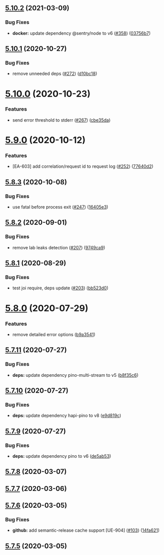 ## [5.10.2](https://github.com/pagerinc/logger/compare/v5.10.1...v5.10.2) (2021-03-09)


### Bug Fixes

* **docker:** update dependency @sentry/node to v6 ([#358](https://github.com/pagerinc/logger/issues/358)) ([03756b7](https://github.com/pagerinc/logger/commit/03756b79d0994e9aad8f771756c3769530fcad3c))

## [5.10.1](https://github.com/pagerinc/logger/compare/v5.10.0...v5.10.1) (2020-10-27)


### Bug Fixes

* remove unneeded deps ([#272](https://github.com/pagerinc/logger/issues/272)) ([d10bc18](https://github.com/pagerinc/logger/commit/d10bc187309737b3521739d153cfaccc75e445be))

# [5.10.0](https://github.com/pagerinc/logger/compare/v5.9.0...v5.10.0) (2020-10-23)


### Features

* send error threshold to stderr ([#267](https://github.com/pagerinc/logger/issues/267)) ([cbe35da](https://github.com/pagerinc/logger/commit/cbe35da28229e30e2bd531641294d64187b230dc))

# [5.9.0](https://github.com/pagerinc/logger/compare/v5.8.3...v5.9.0) (2020-10-12)


### Features

* [EA-603] add correlation/request id to request log ([#252](https://github.com/pagerinc/logger/issues/252)) ([77640d2](https://github.com/pagerinc/logger/commit/77640d2173a537b66f3a6a434f4b92ad60bbb2c3))

## [5.8.3](https://github.com/pagerinc/logger/compare/v5.8.2...v5.8.3) (2020-10-08)


### Bug Fixes

* use fatal before process exit ([#247](https://github.com/pagerinc/logger/issues/247)) ([16405e3](https://github.com/pagerinc/logger/commit/16405e350993bbbb01f0a24fdb7148bccd09a336))

## [5.8.2](https://github.com/pagerinc/logger/compare/v5.8.1...v5.8.2) (2020-09-01)


### Bug Fixes

* remove lab leaks detection ([#207](https://github.com/pagerinc/logger/issues/207)) ([9749ca9](https://github.com/pagerinc/logger/commit/9749ca937fbb7fa2ad82b0b3934a8bce91c782f3))

## [5.8.1](https://github.com/pagerinc/logger/compare/v5.8.0...v5.8.1) (2020-08-29)


### Bug Fixes

* test joi require, deps update ([#203](https://github.com/pagerinc/logger/issues/203)) ([bb523d0](https://github.com/pagerinc/logger/commit/bb523d078b6d6d79ca2d724f9d849d0ebe3f30e3))

# [5.8.0](https://github.com/pagerinc/logger/compare/v5.7.11...v5.8.0) (2020-07-29)


### Features

* remove detailed error options ([b9a3541](https://github.com/pagerinc/logger/commit/b9a354137e0f06d784274b38a5a0f79980e10c94))

## [5.7.11](https://github.com/pagerinc/logger/compare/v5.7.10...v5.7.11) (2020-07-27)


### Bug Fixes

* **deps:** update dependency pino-multi-stream to v5 ([b8f35c6](https://github.com/pagerinc/logger/commit/b8f35c6f80979f20f8fa36825ed5f1391fcc7530))

## [5.7.10](https://github.com/pagerinc/logger/compare/v5.7.9...v5.7.10) (2020-07-27)


### Bug Fixes

* **deps:** update dependency hapi-pino to v8 ([e9d819c](https://github.com/pagerinc/logger/commit/e9d819ccbe7587df9eb2085f0c2ec11633801f7b))

## [5.7.9](https://github.com/pagerinc/logger/compare/v5.7.8...v5.7.9) (2020-07-27)


### Bug Fixes

* **deps:** update dependency pino to v6 ([de5ab53](https://github.com/pagerinc/logger/commit/de5ab53d8678b99d4055a1406adcb47eb18d30ab))

## [5.7.8](https://github.com/pagerinc/logger/compare/v5.7.7...v5.7.8) (2020-03-07)

## [5.7.7](https://github.com/pagerinc/logger/compare/v5.7.6...v5.7.7) (2020-03-06)

## [5.7.6](https://github.com/pagerinc/logger/compare/v5.7.5...v5.7.6) (2020-03-05)


### Bug Fixes

* **github:** add semantic-release cache support [UE-904] ([#103](https://github.com/pagerinc/logger/issues/103)) ([14fa621](https://github.com/pagerinc/logger/commit/14fa621f0598968ebc846f0b2ab67bd7a1d134e4))

## [5.7.5](https://github.com/pagerinc/logger/compare/v5.7.4...v5.7.5) (2020-03-05)
